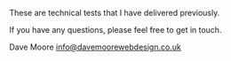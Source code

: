 These are technical tests that I have delivered previously.

If you have any questions, please feel free to get in touch.

Dave Moore
info@davemoorewebdesign.co.uk

